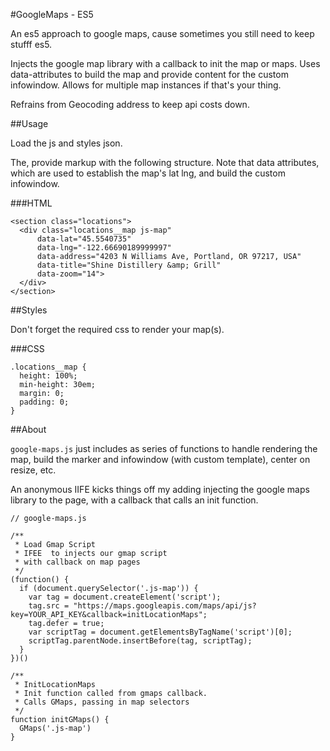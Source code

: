 #GoogleMaps - ES5

An es5 approach to google maps, cause sometimes you still need to keep stufff es5.

Injects the google map library with a callback to init the map or maps.
Uses data-attributes to build the map and provide content for the custom infowindow. Allows for multiple map instances if that's your thing.

Refrains from Geocoding address to keep api costs down.


##Usage

Load the js and styles json.

The, provide markup with the following structure.
Note that data attributes, which are used to establish the map's lat lng, and build the custom infowindow.

###HTML
```
<section class="locations">
  <div class="locations__map js-map"
      data-lat="45.5540735"
      data-lng="-122.66690189999997"
      data-address="4203 N Williams Ave, Portland, OR 97217, USA"
      data-title="Shine Distillery &amp; Grill"
      data-zoom="14">
  </div>
</section>
```

##Styles

Don't forget the required css to render your map(s).

###CSS
```
.locations__map {
  height: 100%;
  min-height: 30em;
  margin: 0;
  padding: 0;
}
```

##About

`google-maps.js` just includes as series of functions to handle rendering the map, build the marker and infowindow (with custom template), center on resize, etc.

An anonymous IIFE kicks things off my adding injecting the google maps library to the page, with a callback that calls an init function.

```
// google-maps.js

/**
 * Load Gmap Script
 * IFEE  to injects our gmap script
 * with callback on map pages
 */
(function() {
  if (document.querySelector('.js-map')) {
    var tag = document.createElement('script');
    tag.src = "https://maps.googleapis.com/maps/api/js?key=YOUR_API_KEY&callback=initLocationMaps";
    tag.defer = true;
    var scriptTag = document.getElementsByTagName('script')[0];
    scriptTag.parentNode.insertBefore(tag, scriptTag);
  }
})()

/**
 * InitLocationMaps
 * Init function called from gmaps callback.
 * Calls GMaps, passing in map selectors
 */
function initGMaps() {
  GMaps('.js-map')
}

```
